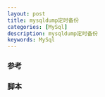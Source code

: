 ```yaml
---
layout: post
title: mysqldump定时备份
categories: [MySql]
description: mysqldump定时备份
keywords: MySql
---
```


### 参考




### 脚本

